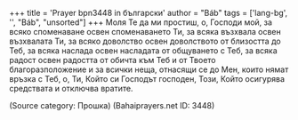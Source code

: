 +++
title = 'Prayer bpn3448 in български'
author = "Báb"
tags = ['lang-bg', '', "Báb", "unsorted"]
+++
Моля Те да ми простиш, о, Господи мой, за всяко споменаване освен споменаването Ти, за всяка възхвала освен възхвалата Ти, за всяко доволство освен доволството от близостта до Теб, за всяка наслада освен насладата от общуването с Теб, за всяка радост освен радостта от обичта към Теб и от Твоето благоразположение и за всички неща, отнасящи се до Мен, които нямат връзка с Теб, о, Ти, Който си Господът господен, Този, Който осигурява средствата и отключва вратите.

(Source category: Прошка)
(Bahaiprayers.net ID: 3448)
